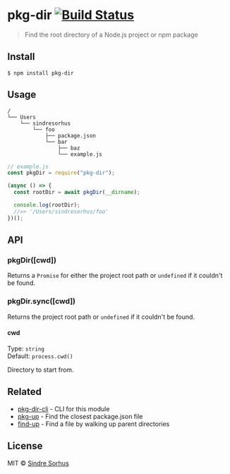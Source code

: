 # pkg-dir [![Build Status](https://travis-ci.org/sindresorhus/pkg-dir.svg?branch=master)](https://travis-ci.org/sindresorhus/pkg-dir)

> Find the root directory of a Node.js project or npm package

## Install

```
$ npm install pkg-dir
```

## Usage

```
/
└── Users
    └── sindresorhus
        └── foo
            ├── package.json
            └── bar
                ├── baz
                └── example.js
```

```js
// example.js
const pkgDir = require("pkg-dir");

(async () => {
  const rootDir = await pkgDir(__dirname);

  console.log(rootDir);
  //=> '/Users/sindresorhus/foo'
})();
```

## API

### pkgDir([cwd])

Returns a `Promise` for either the project root path or `undefined` if it couldn't be found.

### pkgDir.sync([cwd])

Returns the project root path or `undefined` if it couldn't be found.

#### cwd

Type: `string`<br>
Default: `process.cwd()`

Directory to start from.

## Related

- [pkg-dir-cli](https://github.com/sindresorhus/pkg-dir-cli) - CLI for this module
- [pkg-up](https://github.com/sindresorhus/pkg-up) - Find the closest package.json file
- [find-up](https://github.com/sindresorhus/find-up) - Find a file by walking up parent directories

## License

MIT © [Sindre Sorhus](https://sindresorhus.com)

